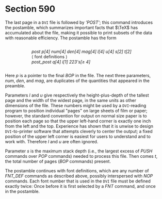 # Section 590

The last page in a `DVI` file is followed by *'POST'*;
this command introduces the postamble, which summarizes important facts that $\TeX$ has accumulated about the file, making it possible to print subsets of the data with reasonable efficiency.
The postamble has the form

<div align="center">
<div style="text-align: left; display: inline-block;">

*post p[4] num[4] den[4] mag[4] l[4] u[4] s[2] t[2]*<br>
⟨&nbsp;font definitions&nbsp;⟩<br>
*post_post q[4] i[1] 223's[$\geq$ 4]*
</div>
</div>

Here *p* is a pointer to the final *BOP* in the file.
The next three parameters, *num*, *den*, and *mag*, are duplicates of the quantities that appeared in the preamble.

Parameters *l* and *u* give respectively the height-plus-depth of the tallest page and the width of the widest page, in the same units as other dimensions of the file.
These numbers might be used by a `DVI`-reading program to position individual "pages" on large sheets of film or paper;
however, the standard convention for output on normal size paper is to position each page so that the upper left-hand corner is exactly one inch from the left and the top.
Experience has shown that it is unwise to design `DVI`-to-printer software that attempts cleverly to center the output; a fixed position of the upper left corner is easiest for users to understand and to work with.
Therefore *l* and&nbsp;*u* are often ignored.

Parameter *s* is the maximum stack depth (i.e., the largest excess of *PUSH* commands over *POP* commands) needed to process this file.
Then comes *t*, the total number of pages (*BOP* commands) present.

The postamble continues with font definitions, which are any number of *FNT_DEF* commands as described above, possibly interspersed with *NOP* commands.
Each font number that is used in the `DVI` file must be defined exactly twice:
Once before it is first selected by a *FNT* command, and once in the postamble.
